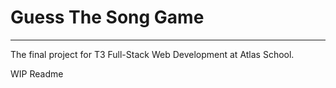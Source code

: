 # Guess The Song Game

---
The final project for T3 Full-Stack Web Development at Atlas School.

WIP Readme